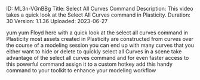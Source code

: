 ID: ML3n-VGnBBg
Title: Select All Curves Command
Description: This video takes a quick look at the Select All Curves command in Plasticity.
Duration: 30
Version: 1.1.36
Uploaded: 2023-06-27

yum yum Floyd here with a quick look at
the select all curves command in
Plasticity most assets created in
Plasticity are constructed from curves
over the course of a modeling session
you can end up with many curves that you
either want to hide or delete to quickly
select all Curves in a scene take
advantage of the select all curves
command and for even faster access to
this powerful command assign it to a
custom hotkey add this handy command to
your toolkit to enhance your modeling
workflow